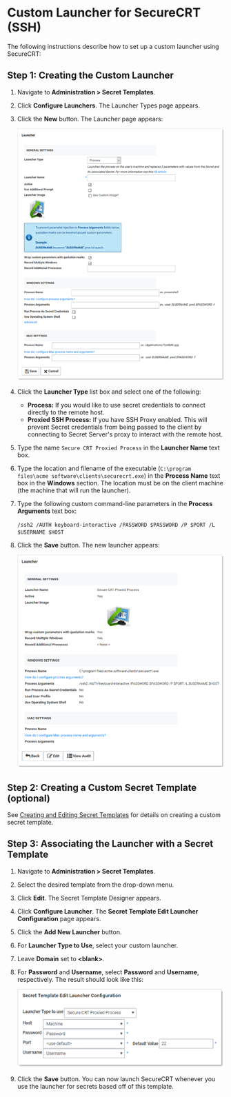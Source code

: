 [title]: # (Custom Launcher for SecureCRT)
[tags]: # (Launcher, custom launcher, SecureCRT)
[priority]: # (0)

# Custom Launcher for SecureCRT (SSH)

The following instructions describe how to set up a custom launcher using SecureCRT:

## Step 1: Creating the Custom Launcher

1. Navigate to **Administration \> Secret Templates**.

2. Click **Configure Launchers**. The Launcher Types page appears.

3. Click the **New** button. The Launcher page appears:

   ![image-20200430134847224](images/image-20200430134847224.png)

4. Click the **Launcher Type** list box and select one of the following:

   - **Process:** If you would like to use secret credentials to connect directly to the remote host.
   - **Proxied SSH Process:** If you have SSH Proxy enabled. This will prevent Secret credentials from being passed to the client by connecting to Secret Server's proxy to interact with the remote host.

5. Type the name `Secure CRT Proxied Process` in the **Launcher Name** text box. 

6. Type the location and filename of the executable (`C:\program files\acme software\clients\securecrt.exe`) in the **Process Name** text box in the **Windows** section. The location must be on the client machine (the machine that will run the launcher).

7. Type the following custom command-line parameters in the **Process Arguments** text box:

   `/ssh2 /AUTH keyboard-interactive /PASSWORD $PASSWORD /P $PORT /L $USERNAME $HOST`

8. Click the **Save** button. The new launcher appears:

   ![image-20200430141525162](images/image-20200430141525162.png)

## Step 2: Creating a Custom Secret Template (optional)

See [Creating and Editing Secret Templates](../../secret-templates/managing-secret-templates/creating-or-editing-secret-templates/index.md) for details on creating a custom secret template.

## Step 3: Associating the Launcher with a Secret Template

1. Navigate to **Administration > Secret Templates**.

2. Select the desired template from the drop-down menu.

3. Click **Edit**. The Secret Template Designer appears.

4. Click **Configure Launcher**. The **Secret Template Edit Launcher Configuration** page appears.

5. Click the **Add New Launcher** button.

6. For **Launcher Type to Use**, select your custom launcher.

7. Leave **Domain** set to **\<blank\>**.

8. For **Password** and **Username**, select **Password** and **Username**, respectively. The result should look like this:

   ![image-20200430143053490](images/image-20200430143053490.png)

9. Click the **Save** button. You can now launch SecureCRT whenever you use the launcher for secrets based off of this template.

 

 

 

 
